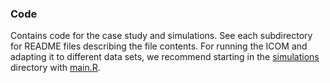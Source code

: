 ### Code

Contains code for the case study and simulations. See each subdirectory for README files describing the file contents. For running the ICOM and adapting it to different data sets, we recommend starting in the [simulations](./simulations) directory with [main.R](./simulations/main.R). 
